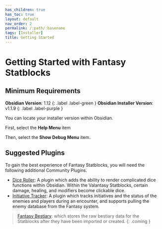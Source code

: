 ```yaml
---
has_children: true
has_toc: true
layout: default
nav_order: 2
permalink: /:path/:basename
tags: [Installer]
title: Getting Started
---
```


# Getting Started with Fantasy Statblocks

## Minimum Requirements

[#installer]: # (Tag when you need to determine if an updated installer is needed. )

**Obsidian Version**: 1.12
{: .label .label-green }
**Obsidian Installer Version**: v1.1.9
{: .label .label-purple }

You can locate your installer version within Obsidian.

First, select the **Help Menu** item

Then, select the **Show Debug Menu** item.

## Suggested Plugins

To gain the best experience of Fantasy Statblocks, you will need the following additional Community Plugins.

- [Dice Roller](https://github.com/valentine195/obsidian-dice-roller): A plugin which adds the ability to render complicated dice functions within Obsidian. Within the Valantasy Statblocks, certain damage, healing, and modifiers become clickable dice.
- [Initiative Tracker](https://github.com/valentine195/obsidian-initiative-tracker): A plugin which tracks initiatives and the status of the enemies and players during an encounter, and supports pulling the enemy database from the Fantasy system.

> [Fantasy Bestiary](https://github.com/valentine195/fantasy-bestiary): which stores the raw bestiary data for the Statblocks after they have been imported or created.
{: .coming }


